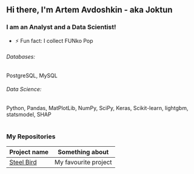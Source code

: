 ## Hi there, I'm Artem Avdoshkin - aka Joktun 

### I am an Analyst and a Data Scientist!
- ⚡ Fun fact: I collect FUNko Pop

###### Databases: 
PostgreSQL, MySQL

###### Data Science: 
Python, Pandas, MatPlotLib, NumPy, SciPy, Keras, Scikit-learn, lightgbm, statsmodel, SHAP
<br><br>
<h3>My Repositories</h3>

| Project name | Something about |
| --- | --- |
| [Steel Bird](https://github.com/Joktun/Yandex.Practicum---Data-Science/tree/Diploma-Project---Steel-Bird) | My favourite project |

